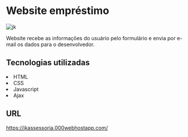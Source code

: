 # Website empréstimo
![jk](https://user-images.githubusercontent.com/69487022/123870570-dd422f00-d908-11eb-8c8b-59c9f49a8055.png)

Website recebe as informações do usuário pelo formulário
e envia por e-mail os dados para o desenvolvedor.

## Tecnologias utilizadas
<li>HTML</li>
<li>CSS</li>
<li>Javascript</li>
<li>Ajax</li>

## URL
https://jkassessoria.000webhostapp.com/
